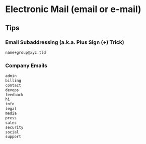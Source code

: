 # Electronic Mail (email or e-mail)

<!--
https://hunter.io/blog/how-to-find-someones-email-address/#1-use-an-email-lookup-tool
https://github.com/forwardemail/email-templates
-->

## Tips

### Email Subaddressing (a.k.a. Plus Sign (+) Trick)

```txt
name+group@xyz.tld
```

### Company Emails

```txt
admin
billing
contact
devops
feedback
hi
info
legal
media
press
sales
security
social
support
```

<!--
buyers
employees
invoices
sellers
-->
